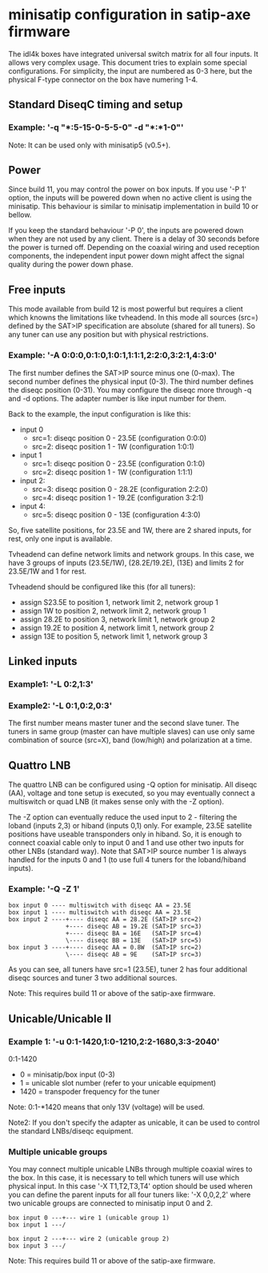 minisatip configuration in satip-axe firmware
=============================================

The idl4k boxes have integrated universal switch matrix for all four inputs.
It allows very complex usage. This document tries to explain some special
configurations. For simplicity, the input are numbered as 0-3 here, but
the physical F-type connector on the box have numering 1-4.


Standard DiseqC timing and setup
--------------------------------

### Example: '-q "\*:5-15-0-5-5-0" -d "\*:\*1-0"'

Note: It can be used only with minisatip5 (v0.5+).

Power
-----

Since build 11, you may control the power on box inputs. If you
use '-P 1' option, the inputs will be powered down when no active
client is using the minisatip. This behaviour is similar to minisatip
implementation in build 10 or bellow.

If you keep the standard behaviour '-P 0', the inputs are powered down
when they are not used by any client. There is a delay of 30 seconds
before the power is turned off. Depending on the coaxial wiring and
used reception components, the independent input power down might
affect the signal quality during the power down phase.

Free inputs
-----------

This mode available from build 12 is most powerful but requires
a client which knowns the limitations like tvheadend. In this mode
all sources (src=) defined by the SAT>IP specification are
absolute (shared for all tuners). So any tuner can use any position
but with physical restrictions.

### Example: '-A 0:0:0,0:1:0,1:0:1,1:1:1,2:2:0,3:2:1,4:3:0'

The first number defines the SAT>IP source minus one (0-max).
The second number defines the physical input (0-3). The third
number defines the diseqc position (0-31). You may configure
the diseqc more through -q and -d options. The adapter number
is like input number for them.

Back to the example, the input configuration is like this:

- input 0
  - src=1: diseqc position 0 - 23.5E (configuration 0:0:0)
  - src=2: diseqc position 1 - 1W    (configuration 1:0:1)
- input 1
  - src=1: diseqc position 0 - 23.5E (configuration 0:1:0)
  - src=2: diseqc position 1 - 1W    (configuration 1:1:1)
- input 2:
  - src=3: diseqc position 0 - 28.2E (configuration 2:2:0)
  - src=4: diseqc position 1 - 19.2E (configuration 3:2:1)
- input 4:
  - src=5: diseqc position 0 - 13E   (configuration 4:3:0)

So, five satellite positions, for 23.5E and 1W, there are
2 shared inputs, for rest, only one input is available.

Tvheadend can define network limits and network groups.
In this case, we have 3 groups of inputs (23.5E/1W),
(28.2E/19.2E), (13E) and limits 2 for 23.5E/1W and 1 for rest.

Tvheadend should be configured like this (for all tuners):

- assign S23.5E to position 1, network limit 2, network group 1
- assign 1W     to position 2, network limit 2, network group 1
- assign 28.2E  to position 3, network limit 1, network group 2
- assign 19.2E  to position 4, network limit 1, network group 2
- assign 13E    to position 5, network limit 1, network group 3

Linked inputs
-------------

### Example1: '-L 0:2,1:3'
### Example2: '-L 0:1,0:2,0:3'

The first number means master tuner and the second slave tuner.
The tuners in same group (master can have multiple slaves) can
use only same combination of source (src=X), band (low/high)
and polarization at a time.


Quattro LNB
------------

The quattro LNB can be configured using -Q option for minisatip. All
diseqc (AA), voltage and tone setup is executed, so you may eventually
connect a multiswitch or quad LNB (it makes sense only with
the -Z option).

The -Z option can eventually reduce the used input to 2 - filtering the
loband (inputs 2,3) or hiband (inputs 0,1) only. For example, 23.5E
satellite positions have useable transponders only in hiband. So, it is
enough to connect coaxial cable only to input 0 and 1 and use other
two inputs for other LNBs (standard way). Note that SAT>IP source number 1
is always handled for the inputs 0 and 1 (to use full 4 tuners for the
loband/hiband inputs).

### Example: '-Q -Z 1'

    box input 0 ---- multiswitch with diseqc AA = 23.5E
    box input 1 ---- multiswitch with diseqc AA = 23.5E
    box input 2 ----+---- diseqc AA = 28.2E (SAT>IP src=2)
                    +---- diseqc AB = 19.2E (SAT>IP src=3)
                    +---- diseqc BA = 16E   (SAT>IP src=4)
                    \---- diseqc BB = 13E   (SAT>IP src=5)
    box input 3 ----+---- diseqc AA = 0.8W  (SAT>IP src=2)
                    \---- diseqc AB = 9E    (SAT>IP src=3)

As you can see, all tuners have src=1 (23.5E), tuner 2 has four
additional diseqc sources and tuner 3 two additional sources.

Note: This requires build 11 or above of the satip-axe firmware.


Unicable/Unicable II
--------------------


### Example 1: '-u 0:1-1420,1:0-1210,2:2-1680,3:3-2040'

0:1-1420

  - 0 = minisatip/box input (0-3)
  - 1 = unicable slot number (refer to your unicable equipment)
  - 1420 = transpoder frequency for the tuner

Note: 0:1-*1420 means that only 13V (voltage) will be used.

Note2: If you don't specify the adapter as unicable, it can be used to
control the standard LNBs/diseqc equipment.


### Multiple unicable groups

You may connect multiple unicable LNBs through multiple coaxial
wires to the box. In this case, it is necessary to tell which tuners
will use which physical input. In this case '-X T1,T2,T3,T4' option
should be used wheren you can define the parent inputs for all four
tuners like: '-X 0,0,2,2' where two unicable groups are connected
to minisatip input 0 and 2.

    box input 0 ---+--- wire 1 (unicable group 1)
    box input 1 ---/

    box input 2 ---+--- wire 2 (unicable group 2)
    box input 3 ---/

Note: This requires build 11 or above of the satip-axe firmware.
